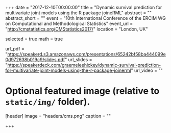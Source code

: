 +++
date = "2017-12-10T00:00:00"
title = "Dynamic survival prediction for multivariate joint models using the R package joineRML"
abstract = ""
abstract_short = ""
event = "10th International Conference of the ERCIM WG on Computational and Methodological Statistics"
event_url = "http://cmstatistics.org/CMStatistics2017/"
location = "London, UK"

selected = true
math = true

url_pdf = "https://speakerd.s3.amazonaws.com/presentations/65242bf58ba444099e0d972638b019c9/slides.pdf"
url_slides = "https://speakerdeck.com/graemeleehickey/dynamic-survival-prediction-for-multivariate-joint-models-using-the-r-package-joinerml"
url_video = ""

# Optional featured image (relative to `static/img/` folder).
[header]
image = "headers/cms.png"
caption = ""

+++
